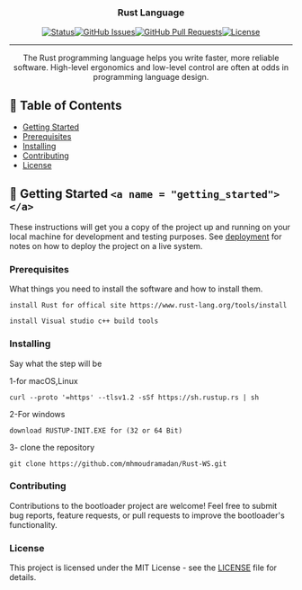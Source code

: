 <h3 align="center">Rust Language</h3>

<div align="center">

[![Status](https://img.shields.io/badge/status-active-success.svg)]()[![GitHub Issues](https://img.shields.io/github/issues/kylelobo/The-Documentation-Compendium.svg)](https://github.com/kylelobo/The-Documentation-Compendium/issues)[![GitHub Pull Requests](https://img.shields.io/github/issues-pr/kylelobo/The-Documentation-Compendium.svg)](https://github.com/kylelobo/The-Documentation-Compendium/pulls)[![License](https://img.shields.io/badge/license-MIT-blue.svg)](/LICENSE)

</div>

---

<p align="center"> The Rust programming language helps you write faster, more reliable software. High-level ergonomics and low-level control are often at odds in programming language design.
    <br> 
</p>

## 📝 Table of Contents

- [Getting Started](#getting_started)
- [Prerequisites](#Prerequisites)
- [Installing](#Installing)
- [Contributing](#Contributing)
- [License](#License)

## 🏁 Getting Started `<a name = "getting_started"></a>`

These instructions will get you a copy of the project up and running on your local machine for development and testing purposes. See [deployment](#deployment) for notes on how to deploy the project on a live system.

### Prerequisites

What things you need to install the software and how to install them.

```
install Rust for offical site https://www.rust-lang.org/tools/install
```

```
install Visual studio c++ build tools
```

### Installing

Say what the step will be

1-for macOS,Linux

```
curl --proto '=https' --tlsv1.2 -sSf https://sh.rustup.rs | sh
```

2-For windows

```
download RUSTUP-INIT.EXE for (32 or 64 Bit)

```

3- clone the repository

```
git clone https://github.com/mhmoudramadan/Rust-WS.git
```



### **Contributing**

Contributions to the bootloader project are welcome! Feel free to submit bug reports, feature requests, or pull requests to improve the
bootloader's functionality.

### License

This project is licensed under the MIT License - see the [LICENSE](https://github.com/mhmoudramadan/STM32F756ZG_Bootloader/blob/master/LICENSE) file for details.

